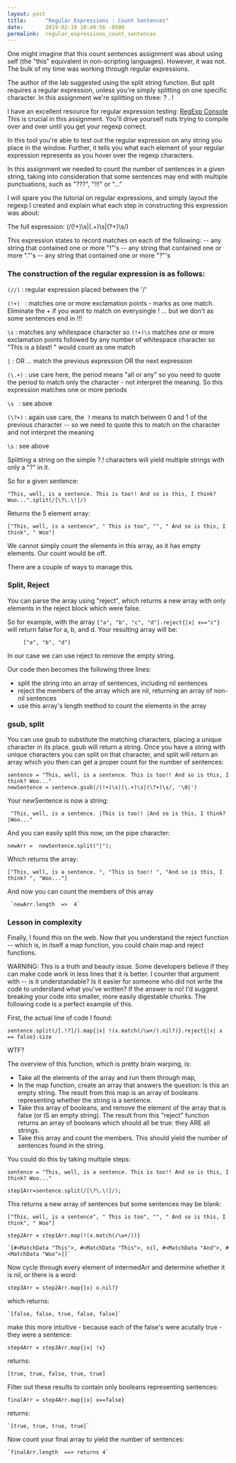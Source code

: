 ```yaml
---
layout: post
title:      "Regular Expressions : Count Sentences"
date:       2019-02-18 18:49:56 -0500
permalink:  regular_expressions_count_sentences
---
```



One might imagine that this count sentences assignment was about using self (the "this" equivalent in non-scripting languages).  However, it was not.  The bulk of my time was working through regular expressions.

The author of the lab suggested using the split string function.  But split requires a regular expression, unless you're simply splitting on one specific character.  In this assignment we're splitting on three:  ? . !

I have an excellent resource for regular expression testing: [RegExp Console](https://regexr.com/)  This is crucial in this assignment.  You'll drive yourself nuts trying to compile over and over until you get your regexp correct.

In this tool you're able to test out the regular expression on any string you place in the window.  Further, it tells you what each element of your regular expression represents as you hover over the regexp characters.

In this assignment we needed to count the number of sentences in a given string, taking into consideration that some sentences may end with multiple punctuations, such as "???", "!!!" or "..."  

I will spare you the tutorial on regular expressions, and simply layout the regexp I created and explain what each step in constructing this expression was about:

The full expression:   (/(!+)\s|(\.+)\s|(\?+)\s/)

This expression states to record matches on each of the following:
    -- any string that contained one or more "!"'s
		-- any string that contained one or more "."'s
		-- any string that contained one or more "?"'s
		 
		
### The construction of the regular expression is as follows:



`(//)`        :        regular expression placed between the '/'

`(!+) `      :        matches one or more exclamation points - marks as one match.   Eliminate the + if you want to match on everysingle ! ... but we don't as some sentences end in !!!
												 
`\s`         :        matches any whitespace character
                           so `(!+)\s` matches one or more exclamation points followed by any number of 
													 whitespace character so "This is a blast!     "   would count as one match
													 
`|`            :       OR ... match the previous expression OR the next expression

`(\.+)`     :       use care here, the period means "all or any" so you need to quote the
period to match only the character - not interpret the meaning.  So this expression matches one or more periods

`\s `       :       see above

` (\?+) ` :       again use care, the` ?` means to match between 0 and 1 of the previous
character -- so we need to quote this to match on the character and not interpret the meaning

`\s`        :        see above  
		
	



Splitting a string on the simple ?.! characters will yield multiple strings with only a "?" in it.

So for a given sentence:  

 `"This, well, is a sentence. This is too!! And so is this, I think? Woo...".split(/[\?\.\!]/)`




Returns the 5 element array: 

 `["This, well, is a sentence", " This is too", "", " And so is this, I think", " Woo"]`



 
We cannot simply count the elements in this array, as it has empty elements.  Our count would be off.
 
There are a couple of ways to manage this.

### Split, Reject
 
You can parse the array using "reject", which returns a new array with only elements in the reject block which were false.
  
 So for example, with the array `["a", "b", "c", "d"].reject{|x| x=="c"}` will return false for a, b, and d.  Your resulting array will be:
			 
		 ["a", "b", "d"]

In our case we can use reject to remove the empty string.

Our code then becomes the following three lines:
<ul>
<li>split the string into an array of sentences, including nil sentences</li>
<li>reject the members of the array which are nil, returning an array of non-nil sentences</li>
<li>use this array's length method to count the elements in the array</li>
</ul>


### gsub, split

You can use gsub to substitute the matching characters, placing a unique character in its place.  gsub will return a string.  Once you have a string with unique characters you can split on that character, and split will return an array which you then can get a proper count for the number of sentences:

`sentence = "This, well, is a sentence. This is too!! And so is this, I think? Woo..."`<br>
`newSentence = sentence.gsub(/(!+)\s|(\.+)\s|(\?+)\s/, '\0|')`
 		 
 Your newSentence is now a string:<br>
 
 ` "This, well, is a sentence. |This is too!! |And so is this, I think? |Woo..."`
 
 And you can easily split this now, on the pipe character:
		 
`newArr =  newSentence.split("|");`
 		 
Which returns the array:
	 
`["This, well, is a sentence. ", "This is too!! ", "And so is this, I think? ", "Woo..."]`
		 
And now you can count the members of this array

	 `newArr.length  =>  4`
 		 
 
###  Lesson in complexity

Finally, I found this on the web.  Now that you understand the reject function -- which is, in itself a map function, you could chain map and reject functions.

WARNING:  This is a truth and beauty issue.  Some developers believe if they can make code work in less lines that it is better.  I counter that argument with -- is it understandable?  Is it easier for someone who did not write the code to understand what you've written?  If the answer is no!  I'd suggest breaking your code into smaller, more easily digestable chunks.  The following code is a perfect example of this.

First, the actual line of code I found:

`sentence.split(/[.!?]/).map{|x| !(x.match(/\w+/).nil?)}.reject{|x| x == false}.size `
 
 WTF?
 

The overview of this function, which is pretty brain warping, is:
<ul>
<li>Take all the elements of the array and run them through map, </li>
<li>In the map function, create an array that answers the question:  Is this an empty string.  The result from this map is an array of booleans representing whether the string is a sentence.</li>
<li>Take this array of booleans, and remove the element of the array that is false (or IS an empty string).  The result from this "reject" function returns an array of booleans which should all be true:  they ARE all strings.</li>
<li>Take this array and count the members.  This should yield the number of sentences found in the string. </li>
</ul>
		 
You could do this by taking multiple steps:

`sentence = "This, well, is a sentence. This is too!! And so is this, I think? Woo..."`
			
`step1Arr=sentence.split(/[\?\.\!]/);`
		
This returns a new array of sentences but some sentences may be blank:
			 
			
`["This, well, is a sentence", " This is too", "", " And so is this, I think", " Woo"]`
				
 `step2Arr = step1Arr.map(!(x.match(/\w+/))}`
 
	`[#<MatchData "This">, #<MatchData "This">, nil, #<MatchData "And">, #<MatchData "Woo">]]`
			
Now cycle through every element of intermedArr and determine whether it is nil, or there is a word:

 `step3Arr = step2Arr.map{|x| x.nil?}`
 
 which returns:
 
	`[false, false, true, false, false]`

make this more intuitive - because each of the false's were acutally true - they were a sentence:

 `step4Arr = step3Arr.map{|x| !x}`

 returns:
 
 `[true, true, false, true, true]`
 
 Filter out these results to contain only booleans representing sentences:
 
   `finalArr = step4Arr.map{|x| x==false}`
			
 returns:
 
	`[true, true, true, true]`
			
 Now count your final array to yield the number of sentences:
 
	`finalArr.length  ==> returns 4`
